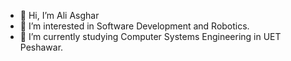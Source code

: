 - 👋 Hi, I’m Ali Asghar
- 👀 I’m interested in Software Development and Robotics.
- 🌱 I’m currently studying Computer Systems Engineering in UET Peshawar.

<!---
Aliasgharshinwari/Aliasgharshinwari is a ✨ special ✨ repository because its `README.md` (this file) appears on your GitHub profile.
You can click the Preview link to take a look at your changes.
--->
